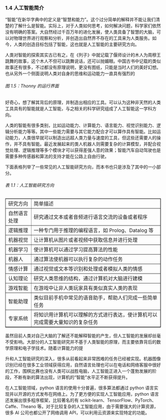 ### 1.4 人工智能简介

“智能”在新华字典中的定义是“智慧和能力”。这个过分简单的解释并不能让我们清楚的了解什么是智能。实际上，对于人类如何思考，如何解决问题，科学家们依然没有明确的答案。大自然经过千百万年的进化发展，使人类具备了智慧的大脑，可以对物理世界进行观察和分析，并创造出自然界不存在的工具来为人类服务。如今，人类的创造目标包括了智能，这也就是人工智能的主要研究方向。

人类对智能的探索其实古已有之，在《列子》中就记载了偃师设计的木人为周穆王跳舞的故事，这个木人不但可以跳舞说话，还可以抛媚眼。中国古书中记载的类似故事还有很多，不过都没有原理说明，更没有图纸，只能是当时人们的美好幻想。也从另外一个侧面说明人类对自身的思维和运动能力一直具有强烈的

###### 图 1.5：Thonny 的运行界面

好奇心，想了解其背后的原理，并制造出相应的工具。可以认为这种非天然的人类工具具有的智能就是人工智能，与之相关的科学研究组成了人工智能这一学科方向。

人类的智能有很多类别，比如运动能力、计算能力、语言能力、视觉识别能力、逻辑分析能力等等。其中一些能力需要与其它能力配合才可以算作具有智能。比如运动能力，人类很早就可以制造出远超人类力量与速度的工具，但这些还需要人的操作，并不具有智能。最近发展起来的类人机器人则需要复杂的计算模型，并配合视觉处理、逻辑推理等多个模块才可以获得差强人意的效果；智能汽车自动驾驶也是需要多种传感器和算法的支持才能在公路上自由行驶。

下面表格列举了一些常见的人工智能研究方向，而本书也只是涉及了其中的一小部分。

###### 表 1.1：人工智能研究方向

<table border="1" ><tr>
<td colspan="1" rowspan="1">研究方向</td>
<td colspan="1" rowspan="1">简单描述</td>
</tr><tr>
<td colspan="1" rowspan="1">自然语言处理</td>
<td colspan="1" rowspan="1">研究通过文本或者音频进行语言交流的设备或者程序</td>
</tr><tr>
<td colspan="1" rowspan="1">逻辑推理</td>
<td colspan="1" rowspan="1">一种专门用于推理的编程语言，如 Prolog、Datalog 等</td>
</tr><tr>
<td colspan="1" rowspan="1">机器视觉</td>
<td colspan="1" rowspan="1">让计算机从图片或者视频中获取信息并进行处理</td>
</tr><tr>
<td colspan="1" rowspan="1">机器学习</td>
<td colspan="1" rowspan="1">使计算机可以通过学习提高算法的性能</td>
</tr><tr>
<td colspan="1" rowspan="1">机器人</td>
<td colspan="1" rowspan="1">通过算法使机器可以执行复杂的动作任务</td>
</tr><tr>
<td colspan="1" rowspan="1">情感计算</td>
<td colspan="1" rowspan="1">通过视觉或文本等识别和处理或者模拟人类的情感</td>
</tr><tr>
<td colspan="1" rowspan="1">认知理论</td>
<td colspan="1" rowspan="1">研究人类思维的结构，通过计算机对大脑进行建模</td>
</tr><tr>
<td colspan="1" rowspan="1">游戏智能</td>
<td colspan="1" rowspan="1">在游戏中让非人类玩家具有类似真实人类的表现</td>
</tr><tr>
<td colspan="1" rowspan="1">智能助理</td>
<td colspan="1" rowspan="1">类似目前手机中常见的语音助手，帮助人们完成一些简单任务</td>
</tr><tr>
<td colspan="1" rowspan="1">专家系统</td>
<td colspan="1" rowspan="1">将知识用计算机可以理解的方式进行表达，使计算机可以完成需要大量知识的复杂任务</td>
</tr></table>

虽然目前人类对自己大脑的了解还不能解释智能的产生，但人工智能的发展却丝毫不受影响。大部分的人工智能研究并不基于人类智能的原理，而主要依靠背后的数学原理和电子学技术。随着计算能力的提

升和人工智能研究的深入，很多从前看起来非常困难的任务已经被实现。机器图像识别已经在很多工业领域获得应用，自然语言处理也可以在电话和网络客服中很好的工作，围棋比赛也没有人类可以战胜电脑，人工智能正进入一个蓬勃发展的阶段，不断有新的算法出现，计算机的“智能”水平正不断获得提升。

在人工智能领域，python 语言的使用十分普遍，很多算法都通过 python 语言实现并以开源的方式发布在网络上。为了更方便的实现人工智能应用，python 语言还发展出很多程序框架，比较著名的有 scikit-learn、TensorFlow、PyTorch、Caffe、Theano 等。对于比较复杂的人工智能应用，由于需要强大的计算资源，很多 AI 公司也都公开了网络调用 API，可以利用云资源来实现特定的功能。
